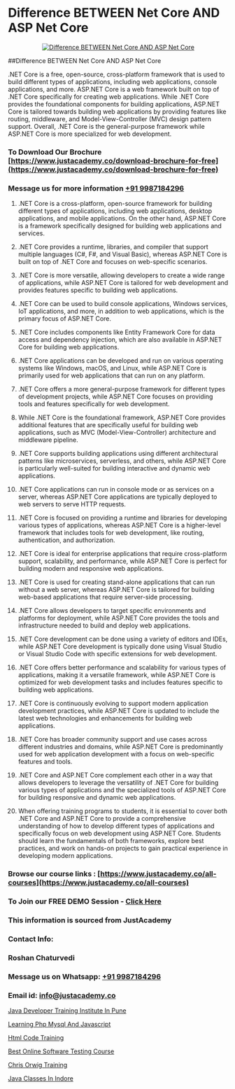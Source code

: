 # Difference BETWEEN Net Core AND ASP Net Core

<p align="center">
  <a href="https://justacademy.co/course-detail/asp-net-training">
    <img src="https://justacademy.co/storage2/course_image/1708336878_course_image.png" alt="Difference BETWEEN Net Core AND ASP Net Core">
  </a>
</p>
##Difference BETWEEN Net Core AND ASP Net Core

.NET Core is a free, open-source, cross-platform framework that is used to build different types of applications, including web applications, console applications, and more. ASP.NET Core is a web framework built on top of .NET Core specifically for creating web applications. While .NET Core provides the foundational components for building applications, ASP.NET Core is tailored towards building web applications by providing features like routing, middleware, and Model-View-Controller (MVC) design pattern support. Overall, .NET Core is the general-purpose framework while ASP.NET Core is more specialized for web development.
### To Download Our Brochure [https://www.justacademy.co/download-brochure-for-free](https://www.justacademy.co/download-brochure-for-free)
### Message us for more information [+91 9987184296](https://api.whatsapp.com/send?phone=919987184296)
1) .NET Core is a cross-platform, open-source framework for building different types of applications, including web applications, desktop applications, and mobile applications. On the other hand, ASP.NET Core is a framework specifically designed for building web applications and services.

2) .NET Core provides a runtime, libraries, and compiler that support multiple languages (C#, F#, and Visual Basic), whereas ASP.NET Core is built on top of .NET Core and focuses on web-specific scenarios.

3) .NET Core is more versatile, allowing developers to create a wide range of applications, while ASP.NET Core is tailored for web development and provides features specific to building web applications.

4) .NET Core can be used to build console applications, Windows services, IoT applications, and more, in addition to web applications, which is the primary focus of ASP.NET Core.

5) .NET Core includes components like Entity Framework Core for data access and dependency injection, which are also available in ASP.NET Core for building web applications.

6) .NET Core applications can be developed and run on various operating systems like Windows, macOS, and Linux, while ASP.NET Core is primarily used for web applications that can run on any platform.

7) .NET Core offers a more general-purpose framework for different types of development projects, while ASP.NET Core focuses on providing tools and features specifically for web development.

8) While .NET Core is the foundational framework, ASP.NET Core provides additional features that are specifically useful for building web applications, such as MVC (Model-View-Controller) architecture and middleware pipeline.

9) .NET Core supports building applications using different architectural patterns like microservices, serverless, and others, while ASP.NET Core is particularly well-suited for building interactive and dynamic web applications.

10) .NET Core applications can run in console mode or as services on a server, whereas ASP.NET Core applications are typically deployed to web servers to serve HTTP requests.

11) .NET Core is focused on providing a runtime and libraries for developing various types of applications, whereas ASP.NET Core is a higher-level framework that includes tools for web development, like routing, authentication, and authorization.

12) .NET Core is ideal for enterprise applications that require cross-platform support, scalability, and performance, while ASP.NET Core is perfect for building modern and responsive web applications.

13) .NET Core is used for creating stand-alone applications that can run without a web server, whereas ASP.NET Core is tailored for building web-based applications that require server-side processing.

14) .NET Core allows developers to target specific environments and platforms for deployment, while ASP.NET Core provides the tools and infrastructure needed to build and deploy web applications.

15) .NET Core development can be done using a variety of editors and IDEs, while ASP.NET Core development is typically done using Visual Studio or Visual Studio Code with specific extensions for web development.

16) .NET Core offers better performance and scalability for various types of applications, making it a versatile framework, while ASP.NET Core is optimized for web development tasks and includes features specific to building web applications.

17) .NET Core is continuously evolving to support modern application development practices, while ASP.NET Core is updated to include the latest web technologies and enhancements for building web applications.

18) .NET Core has broader community support and use cases across different industries and domains, while ASP.NET Core is predominantly used for web application development with a focus on web-specific features and tools.

19) .NET Core and ASP.NET Core complement each other in a way that allows developers to leverage the versatility of .NET Core for building various types of applications and the specialized tools of ASP.NET Core for building responsive and dynamic web applications.

20) When offering training programs to students, it is essential to cover both .NET Core and ASP.NET Core to provide a comprehensive understanding of how to develop different types of applications and specifically focus on web development using ASP.NET Core. Students should learn the fundamentals of both frameworks, explore best practices, and work on hands-on projects to gain practical experience in developing modern applications.

### Browse our course links : [https://www.justacademy.co/all-courses](https://www.justacademy.co/all-courses) 
### To Join our FREE DEMO Session - [Click Here](https://www.justacademy.co/register-for-course-demo)


### This information is sourced from JustAcademy
### Contact Info:
### Roshan Chaturvedi
### Message us on Whatsapp: [+91 9987184296](https://api.whatsapp.com/send?phone=919987184296)
### Email id: [info@justacademy.co](mailto:info@justacademy.co)
                
[Java Developer Training Institute In Pune](https://www.linkedin.com/pulse/java-developer-training-institute-pune-justacademy-liverpool-7yh6f?trackingId=iUkNUfSMAw0zLyHAYrC9cA%3D%3D&lipi=urn%3Ali%3Apage%3Ad_flagship3_company_admin%3BeTOZKBOtR5Sz3gxxSDhWug%3D%3D)

[Learning Php Mysql And Javascript](https://www.linkedin.com/pulse/learning-php-mysql-javascript-justacademy-pune-fg10c?trackingId=71WVHaGHisLWR9MZmApHkw%3D%3D&lipi=urn%3Ali%3Apage%3Ad_flagship3_company_admin%3BRZJmynVWQvykIoY%2BYzCMXQ%3D%3D)

[Html Code Training](https://medium.com/@mistersumit961/html-code-training-b1827d2c57f7)

[Best Online Software Testing Course](https://medium.com/@sagarawat89/best-online-software-testing-course-df475adecf37)

[Chris Orwig Training](https://justacademyin.github.io/justacademy/chris-orwig-training)

[Java Classes In Indore](https://justacademyin.github.io/justacademy/java-classes-in-indore)

